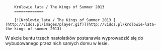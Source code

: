 
        Królowie lata / The Kings of Summer 2013 
        =============
        
        [![Królowie lata / The Kings of Summer 2013 ](http://vidos.pl/images/player.gif)](http://vidos.pl/krolowie-lata-the-kings-of-summer-2013)
        
        
 W akcie buntu trzech nastolatków postanawia wyprowadzić się do wybudowanego przez nich samych domu w lesie.
    